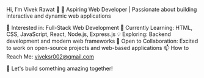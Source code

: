 Hi, I’m Vivek Rawat 👋
🔹 Aspiring Web Developer | Passionate about building interactive and dynamic web applications

👀 Interested in: Full-Stack Web Development
🌱 Currently Learning: HTML, CSS, JavaScript, React, Node.js, Express.js
💡 Exploring: Backend development and modern web frameworks
💞️ Open to Collaboration: Excited to work on open-source projects and web-based applications
📫 How to Reach Me: viveksr002@gmail.com

🚀 Let's build something amazing together!

